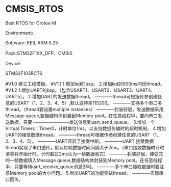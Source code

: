 # CMSIS_RTOS
Best RTOS for Crotex-M


Environment:

Software: KEIL ARM 5.25


Pack:STM32F1XX_DFP、CMSIS
     

Device:


STM32F103RCT6

#V1.0
建立工程模板。
#V1.1
1.增加led的bsp。
2.增加led的500ms闪烁thread。
#V1.2
1.增加UART的bsp。（包含USART1、USART2、USART3、UART4、UART5）。
2.增加UART的发送数据thread。
————thread可根据传参创建任意的USART（1、2、3、4、5）,默认波特率115200。
————支持多个串口多thread。（thread要设置multiple instances）
————封装好层，发送数据采用Message queue,数据结构体封装到Memory pool。在任意线程中，要向串口发送数据，只要
————————发送消息到uart_send_queue。
3.增加一个Virtual Timers：Timer0，计时单位1ms，以支持数据传输时的超时机制。
4.增加UART的接受数据thread。
————thread可根据传参创建任意的USART（1、2、3、4、5）。
————UART开启了接受中断。
————UART 接受数据thread实现了串口透传，默认每帧数据时间间隔大于2ms。（串口接收数据时计时清零并开始计时，计时超过2ms认为一帧数据收完）
————封装好层，接受完的一帧数据填入Message queue,数据结构体封装到Memory pool。在任意线程中，只要等待uart_receive_queue消息即可。
————多个串口接收数据时要注意Memory pool的大小问题。
5.增加UART的功能测试thread。
————实现串口回传。
